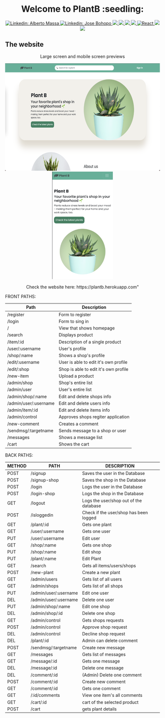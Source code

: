 <h1 align="center">Welcome to  <strong>PlantB</strong> :seedling: </h1>

<p align="center">
  
   <a href="https://www.linkedin.com/in/massa-alberto/">
     <img alt="Linkedin: Alberto Massa" src="https://img.shields.io/badge/Linkedin-Alberto%20Massa-lightgrey?style=flat&logo=linkedin&labelColor=blue" target="_blank" />
   </a>
  
   <a href="https://www.linkedin.com/in/jose-bohopo">
     <img alt="Linkedin: Jose Bohopo" src="https://img.shields.io/badge/Linkedin-Jose%20Bohopo-lightgrey?style=flat&logo=linkedin&labelColor=blue" target="_blank" />
   </a> 
  
   <a href="https://www.npmjs.com/">
     <img src="https://img.shields.io/badge/npm-v7.22.0-brightgreen" />
   </a>
  
   <a href="https://www.mongodb.com/cloud/atlas/lp/try2?      utm_content=controlhterms&utm_source=google&utm_campaign=gs_emea_spain_search_core_brand_atlas_desktop&utm_term=mongodb&utm_medium=cpc_paid_search&utm_ad=e&utm_ad_campaign_id=12212624563&gclid=Cj0KCQjw18WKBhCUARIsAFiW7JxndhZMH08YpjdWksOmVSblF1hcLt_cuvK3eh0iqYsNPzGz6oTJRCgaAhE3EALw_wcB">
     <img src="https://img.shields.io/badge/MongoDB-5.0.2-brightgreen" />
   </a>

   <a href="https://nodejs.org/en/">
     <img src="https://img.shields.io/badge/Node.js-v14.17.4-brightgreen" />
   </a>

   <a href="https://expressjs.com/">
     <img src="https://img.shields.io/badge/Express-4.17.1-brightgreen" />
   </a>

   <a href="https://es.reactjs.org/">
    <img alt="React" src="https://img.shields.io/badge/React-v1.6.4-brightgreen" target="_blank" />
   </a>

   <a href="https://getbootstrap.com/">
    <img src="https://img.shields.io/badge/Bootstrap-v5.1.1-brightgreen" />
   </a>
   
   <a href="https://react-bootstrap.github.io/">
    <img src="https://img.shields.io/badge/React%20Bootstrap-v2.0.0-brightgreen">
   </a>
  
</p>

## The website

<p align="center">
  Large screen and mobile screen previews
 </p>

<p align="center">
  <img src="./client/public/large.png" height="350" title="large screen version">
  <img src="./client/public/small.png" height="350" title="mobile version">
</p>

<p align="center">
  Check the website here: https://plantb.herokuapp.com"
</p>


FRONT PATHS:

| Path                  | Description                           | 
| --------------------- | ------------------------------------- |
| /register             | Form to register                      |
| /login                | Form to sing in                       |
| /                     | View that shows homepage              |
| /search               | Displays product                      |
| /item/:id             | Description of a single product       |
| /user/:username       | User's profile                        |
| /shop/:name           | Shows a shop's profile                |
| /edit/:username       | User is able to edit it's own profile |
| /edit/:shop           | Shop is able to edit it's own profile |
| /new-item             | Upload a product                      |
| /admin/shop           | Shop's entire list                    |
| /admin/user           | User's entire list                    |
| /admin/shop/:name     | Edit and delete shops info            |
| /admin/user/:username | Edit and delete users info            |
| /admin/item/:id       | Edit and delete items info            |
| /admin/control        | Approves shops regiter application    |
| /new-comment          | Creates a comment                     |
| /sendmsg/:targetname  | Sends message to a shop or user       |
| /messages             | Shows a message list                  |
| /cart                 | Shows the cart                        |


BACK PATHS:

| METHOD |         PATH          |              DESCRIPTION               |
| ------ | --------------------- | -------------------------------------- |
|  POST  |        /signup        |     Saves the user in the Database     |
|  POST  |     /signup-shop      |     Saves the shop in the Database     |
|  POST  |        /login         |     Logs the user in the Database      |
|  POST  |      /login-shop      |     Logs the shop in the Database      |
|  GET   |        /logout        | Logs the user/shop out of the database |
|  POST  |      /isloggedin      | Check if the user/shop has been logged |
|  GET   |      /plant/:id       |             Gets one plant             |
|  GET   |    /user/:username    |             Gets one user              |
|  PUT   |    /user/:username    |               Edit user                |
|  GET   |      /shop/:name      |             Gets one shop              |
|  PUT   |      /shop/:name      |               Edit shop                |
|  PUT   |     /plant/:name      |               Edit Plant               |
|  GET   |        /search        |       Gets all items/users/shops       |
|  POST  |      /new-plant       |           Create a new plant           |
|  GET   |     /admin/users      |         Gets list of all users         |
|  GET   |     /admin/shops      |         Gets list of all shops         |
|  PUT   | /admin/user/:username |             Edit one user              |
|  DEL   | /admin/user/:username |            Delete one user             |
|  PUT   |   /admin/shop/:name   |             Edit one shop              |
|  DEL   |    /admin/shop/:id    |            Delete one shop             |
|  GET   |    /admin/control     |          Gets shops requests           |
|  POST  |    /admin/control     |          Approve shop request          |
|  DEL   |    /admin/control     |          Decline shop request          |
|  DEL   |      /plant/:id       |        Admin can delete comment        |
|  POST  | /sendmsg/:targetname  |           Create new message           |
|  GET   |       /messages       |         Gets list of messages          |
|  GET   |     /message/:id      |            Gets one message            |
|  DEL   |     /message/:id      |           Delete one message           |
|  DEL   |     /comment/:id      |       (Admin) Delete one comment       |
|  POST  |     /comment/:id      |           Create new comment           |
|  GET   |     /comment/:id      |            Gets one comment            |
|  GET   |     /:id/comments     |      View one item's all comments      |
|  GET   |     /cart/:id         |      cart of the selected product      |
|  POST  |     /cart             |      gets plant details                |
